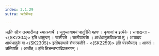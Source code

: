 ```yaml
---
index: 3.1.29
sutra: ऋतेरीयङ्

---
```

 ऋतिः सौत्रः तस्मादीयङ् स्यात्स्वार्थे । जुगुप्सायामयं धातुरिति बहवः । कृपायां च इत्येके । सनाद्यन्ता - <{SK2304}> इति धातुत्वम् । ऋतीयते । ऋतीयांचक्रे । आर्धधातुकविवक्षयां तु । आयादय आर्धधातुके वा <{SK2305}> इतीयङभावे शेषात्कर्तरि -  <{SK2259}> इति परस्मैपदम् । आनर्त । अर्तिष्यति । आर्तीत् ॥ इति तिङन्तभ्वादिप्रकरणम्‌ ।